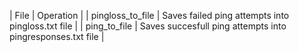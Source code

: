 | File | Operation |
| pingloss_to_file | Saves failed ping attempts into pingloss.txt file |
| ping_to_file | Saves succesfull ping attempts into pingresponses.txt file |
